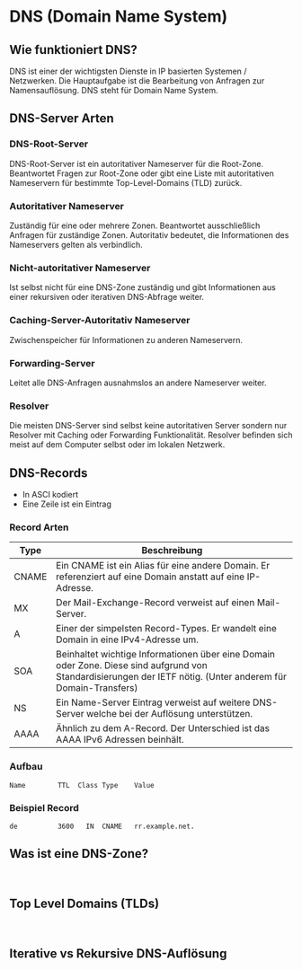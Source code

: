 # DNS (Domain Name System)

## Wie funktioniert DNS?

DNS ist einer der wichtigsten Dienste in IP basierten Systemen / Netzwerken. Die Hauptaufgabe ist die Bearbeitung von Anfragen zur Namensauflösung.
DNS steht für Domain Name System.
<br>

## DNS-Server Arten

### DNS-Root-Server

DNS-Root-Server ist ein autoritativer Nameserver für die Root-Zone. Beantwortet Fragen zur Root-Zone oder gibt eine Liste mit autoritativen Nameservern für bestimmte Top-Level-Domains (TLD) zurück.

### Autoritativer Nameserver

Zuständig für eine oder mehrere Zonen. Beantwortet ausschließlich Anfragen für zuständige Zonen. Autoritativ bedeutet, die Informationen des Nameservers gelten als verbindlich.

### Nicht-autoritativer Nameserver

Ist selbst nicht für eine DNS-Zone zuständig und gibt Informationen aus einer rekursiven oder iterativen
DNS-Abfrage weiter.

### Caching-Server-Autoritativ Nameserver

Zwischenspeicher für Informationen zu anderen Nameservern.

### Forwarding-Server

Leitet alle DNS-Anfragen ausnahmslos an andere Nameserver weiter.

### Resolver

Die meisten DNS-Server sind selbst keine autoritativen Server sondern nur Resolver mit Caching oder Forwarding Funktionalität. Resolver befinden sich meist auf dem Computer selbst oder im lokalen Netzwerk.
<br>

## DNS-Records

- In ASCI kodiert
- Eine Zeile ist ein Eintrag

### Record Arten

| Type  | Beschreibung                                                                                                                                                  |
| ----- | ------------------------------------------------------------------------------------------------------------------------------------------------------------- |
| CNAME | Ein CNAME ist ein Alias für eine andere Domain. Er referenziert auf eine Domain anstatt auf eine IP-Adresse.                                                  |
| MX    | Der Mail-Exchange-Record verweist auf einen Mail-Server.                                                                                                      |
| A     | Einer der simpelsten Record-Types. Er wandelt eine Domain in eine IPv4-Adresse um.                                                                            |
| SOA   | Beinhaltet wichtige Informationen über eine Domain oder Zone. Diese sind aufgrund von Standardisierungen der IETF nötig. (Unter anderem für Domain-Transfers) |
| NS    | Ein Name-Server Eintrag verweist auf weitere DNS-Server welche bei der Auflösung unterstützen.                                                                |
| AAAA  | Ähnlich zu dem A-Record. Der Unterschied ist das AAAA IPv6 Adressen beinhält.                                                                                 |

### Aufbau

```
Name        TTL  Class Type    Value
```

### Beispiel Record

```
de          3600   IN  CNAME   rr.example.net.
```

## Was ist eine DNS-Zone?

<!-- TODO -->

<br>

## Top Level Domains (TLDs)

<!-- TODO -->

<br>

## Iterative vs Rekursive DNS-Auflösung

<!-- TODO -->

<br>